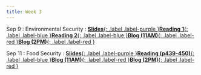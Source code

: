 ```yaml
---
title: Week 3
---
```


Sep 9
: Environmental Security
: [**Slides**{: .label .label-purple }](https://docs.google.com/presentation/d/1rH6GgIbShh29DYPjobtgBGTurvemKXgdYKe7-M86XiE/edit?usp=drive_link)[**Reading 1**{: .label .label-blue }](https://drive.google.com/file/d/1GlzBwdWZAeaDpW1s3fMdIqqYrcLER_mK/view?usp=sharing)[**Reading 2**{: .label .label-blue }](https://drive.google.com/file/d/1-baqZEq8H2KURiSHa3HgYqucJTSBEcyB/view?usp=sharing)[**Blog (11AM)**{: .label .label-red }](https://canvas.vt.edu/courses/214894/assignments/2484442)[**Blog (2PM)**{: .label .label-red }](https://canvas.vt.edu/courses/214890/assignments/2484428)


Sep 11
: Food Security
: [**Slides**{: .label .label-purple }](https://docs.google.com/presentation/d/11uRgBBptHbj5Y5LDGZS586HRgxSBT41lDxKtDOuIqp0/edit?usp=drive_link)[**Reading (p439-450)**{: .label .label-blue }](https://drive.google.com/file/d/10p_88lTY2s1g2bQ38xAb1gARCc9ksnnO/view?usp=sharing)[**Blog (11AM)**{: .label .label-red }](https://canvas.vt.edu/courses/214894/assignments/2484447)[**Blog (2PM)**{: .label .label-red }](https://canvas.vt.edu/courses/214890/assignments/2484433)